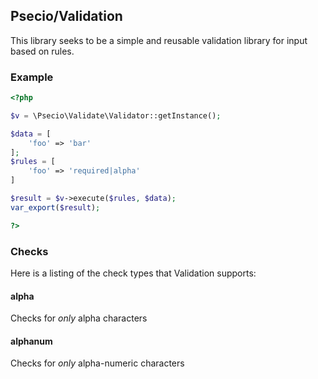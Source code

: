 ## Psecio/Validation

This library seeks to be a simple and reusable validation library for input based on rules.

### Example

```php
<?php

$v = \Psecio\Validate\Validator::getInstance();

$data = [
    'foo' => 'bar'
];
$rules = [
    'foo' => 'required|alpha'
]

$result = $v->execute($rules, $data);
var_export($result);

?>
```


### Checks

Here is a listing of the check types that Validation supports:

#### alpha
Checks for *only* alpha characters

#### alphanum
Checks for *only* alpha-numeric characters
